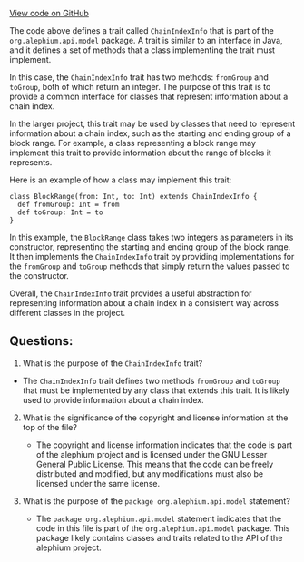 [View code on GitHub](https://github.com/alephium/alephium/api/src/main/scala/org/alephium/api/model/ChainIndexInfo.scala)

The code above defines a trait called `ChainIndexInfo` that is part of the `org.alephium.api.model` package. A trait is similar to an interface in Java, and it defines a set of methods that a class implementing the trait must implement. 

In this case, the `ChainIndexInfo` trait has two methods: `fromGroup` and `toGroup`, both of which return an integer. The purpose of this trait is to provide a common interface for classes that represent information about a chain index. 

In the larger project, this trait may be used by classes that need to represent information about a chain index, such as the starting and ending group of a block range. For example, a class representing a block range may implement this trait to provide information about the range of blocks it represents. 

Here is an example of how a class may implement this trait:

```
class BlockRange(from: Int, to: Int) extends ChainIndexInfo {
  def fromGroup: Int = from
  def toGroup: Int = to
}
```

In this example, the `BlockRange` class takes two integers as parameters in its constructor, representing the starting and ending group of the block range. It then implements the `ChainIndexInfo` trait by providing implementations for the `fromGroup` and `toGroup` methods that simply return the values passed to the constructor. 

Overall, the `ChainIndexInfo` trait provides a useful abstraction for representing information about a chain index in a consistent way across different classes in the project.
## Questions: 
 1. What is the purpose of the `ChainIndexInfo` trait?
   - The `ChainIndexInfo` trait defines two methods `fromGroup` and `toGroup` that must be implemented by any class that extends this trait. It is likely used to provide information about a chain index.

2. What is the significance of the copyright and license information at the top of the file?
   - The copyright and license information indicates that the code is part of the alephium project and is licensed under the GNU Lesser General Public License. This means that the code can be freely distributed and modified, but any modifications must also be licensed under the same license.

3. What is the purpose of the `package org.alephium.api.model` statement?
   - The `package org.alephium.api.model` statement indicates that the code in this file is part of the `org.alephium.api.model` package. This package likely contains classes and traits related to the API of the alephium project.